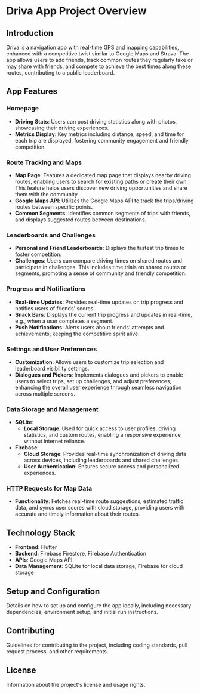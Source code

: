 # Driva App Project Overview

## Introduction
Driva is a navigation app with real-time GPS and mapping capabilities, enhanced with a competitive twist similar to Google Maps and Strava. The app allows users to add friends, track common routes they regularly take or may share with friends, and compete to achieve the best times along these routes, contributing to a public leaderboard.

## App Features

### Homepage
- **Driving Stats**: Users can post driving statistics along with photos, showcasing their driving experiences.
- **Metrics Display**: Key metrics including distance, speed, and time for each trip are displayed, fostering community engagement and friendly competition.

### Route Tracking and Maps
- **Map Page**: Features a dedicated map page that displays nearby driving routes, enabling users to search for existing paths or create their own. This feature helps users discover new driving opportunities and share them with the community.
- **Google Maps API**: Utilizes the Google Maps API to track the trips/driving routes between specific points.
- **Common Segments**: Identifies common segments of trips with friends, and displays suggested routes between destinations.

### Leaderboards and Challenges
- **Personal and Friend Leaderboards**: Displays the fastest trip times to foster competition.
- **Challenges**: Users can compare driving times on shared routes and participate in challenges. This includes time trials on shared routes or segments, promoting a sense of community and friendly competition.

### Progress and Notifications
- **Real-time Updates**: Provides real-time updates on trip progress and notifies users of friends' scores.
- **Snack Bars**: Displays the current trip progress and updates in real-time, e.g., when a user completes a segment.
- **Push Notifications**: Alerts users about friends’ attempts and achievements, keeping the competitive spirit alive.

### Settings and User Preferences
- **Customization**: Allows users to customize trip selection and leaderboard visibility settings.
- **Dialogues and Pickers**: Implements dialogues and pickers to enable users to select trips, set up challenges, and adjust preferences, enhancing the overall user experience through seamless navigation across multiple screens.

### Data Storage and Management
- **SQLite**:
  - **Local Storage**: Used for quick access to user profiles, driving statistics, and custom routes, enabling a responsive experience without internet reliance.
- **Firebase**:
  - **Cloud Storage**: Provides real-time synchronization of driving data across devices, including leaderboards and shared challenges.
  - **User Authentication**: Ensures secure access and personalized experiences.

### HTTP Requests for Map Data
- **Functionality**: Fetches real-time route suggestions, estimated traffic data, and syncs user scores with cloud storage, providing users with accurate and timely information about their routes.

## Technology Stack
- **Frontend**: Flutter
- **Backend**: Firebase Firestore, Firebase Authentication
- **APIs**: Google Maps API
- **Data Management**: SQLite for local data storage, Firebase for cloud storage

## Setup and Configuration
Details on how to set up and configure the app locally, including necessary dependencies, environment setup, and initial run instructions.

## Contributing
Guidelines for contributing to the project, including coding standards, pull request process, and other requirements.

## License
Information about the project's license and usage rights.
